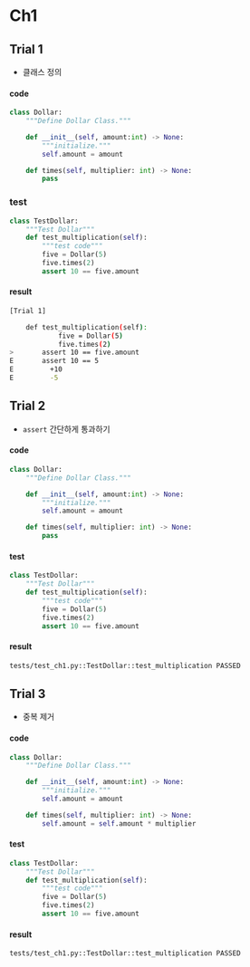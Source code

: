 # Ch1

## Trial 1

- 클래스 정의

#### code

```python
class Dollar:
    """Define Dollar Class."""

    def __init__(self, amount:int) -> None:
        """initialize."""
        self.amount = amount

    def times(self, multiplier: int) -> None:
        pass

```

### test

```python
class TestDollar:
    """Test Dollar"""
    def test_multiplication(self):
        """test code"""
        five = Dollar(5)
        five.times(2)
        assert 10 == five.amount
```

#### result

```bash
[Trial 1]

    def test_multiplication(self):
            five = Dollar(5)
            five.times(2)
>       assert 10 == five.amount
E       assert 10 == 5
E         +10
E         -5
```

## Trial 2

- `assert` 간단하게 통과하기

#### code 

```python
class Dollar:
    """Define Dollar Class."""

    def __init__(self, amount:int) -> None:
        """initialize."""
        self.amount = amount

    def times(self, multiplier: int) -> None:
        pass
```

#### test

```python
class TestDollar:
    """Test Dollar"""
    def test_multiplication(self):
        """test code"""
        five = Dollar(5)
        five.times(2)
        assert 10 == five.amount
```

#### result

```bash
tests/test_ch1.py::TestDollar::test_multiplication PASSED
```

## Trial 3

- 중복 제거

#### code 

```python
class Dollar:
    """Define Dollar Class."""

    def __init__(self, amount:int) -> None:
        """initialize."""
        self.amount = amount 

    def times(self, multiplier: int) -> None:
        self.amount = self.amount * multiplier
```

#### test

```python
class TestDollar:
    """Test Dollar"""
    def test_multiplication(self):
        """test code"""
        five = Dollar(5)
        five.times(2)
        assert 10 == five.amount
```

#### result

```bash
tests/test_ch1.py::TestDollar::test_multiplication PASSED
```
